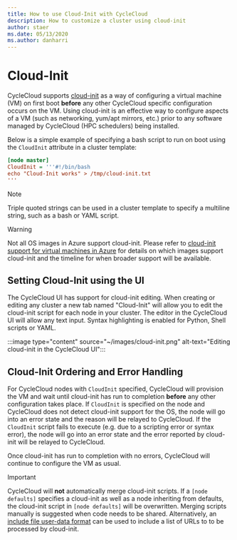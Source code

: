 ```yaml
---
title: How to use Cloud-Init with CycleCloud
description: How to customize a cluster using cloud-init
author: staer
ms.date: 05/13/2020
ms.author: danharri
---
```


# Cloud-Init

CycleCloud supports [cloud-init](https://docs.microsoft.com/azure/virtual-machines/linux/using-cloud-init) as a way of configuring a virtual machine (VM) on first boot **before** any other CycleCloud specific configuration occurs on the VM. Using cloud-init is an effective way to configure aspects of a VM (such as networking, yum/apt mirrors, etc.) prior to any software managed by CycleCloud (HPC schedulers) being installed.

Below is a simple example of specifying a bash script to run on boot using the `CloudInit` attribute in a cluster template:

```ini
[node master]
CloudInit = '''#!/bin/bash
echo "Cloud-Init works" > /tmp/cloud-init.txt
'''
```

> [!NOTE]
> Triple quoted strings can be used in a cluster template to specify a multiline string, such as a bash or YAML script.

> [!WARNING]
> Not all OS images in Azure support cloud-init. Please refer to [cloud-init support for virtual machines in Azure](https://docs.microsoft.com/azure/virtual-machines/linux/using-cloud-init) for details on which images support cloud-init and the timeline for when broader support will be available.

## Setting Cloud-Init using the UI

The CycleCloud UI has support for cloud-init editing. When creating or editing any cluster a new tab named "Cloud-Init" will allow you to edit the cloud-init script for each node in your cluster. The editor in the CycleCloud UI will allow any text input. Syntax highlighting is enabled for Python, Shell scripts or YAML.

:::image type="content" source="~/images/cloud-init.png" alt-text="Editing cloud-init in the CycleCloud UI":::

## Cloud-Init Ordering and Error Handling

For CycleCloud nodes with `CloudInit` specified, CycleCloud will provision the VM and wait until cloud-init has run to completion **before** any other configuration takes place. If `CloudInit` is specified on the node and CycleCloud does not detect cloud-init support for the OS, the node will go into an error state and the reason will be relayed to CycleCloud. If the `CloudInit` script fails to execute (e.g. due to a scripting error or syntax error), the node will go into an error state and the error reported by cloud-init will be relayed to CycleCloud. 

Once cloud-init has run to completion with no errors, CycleCloud will continue to configure the VM as usual.

> [!IMPORTANT]
> CycleCloud will **not** automatically merge cloud-init scripts. If a `[node defaults]` specifies a cloud-init as well as a node inheriting from defaults, the cloud-init script in `[node defaults]` will be overwritten. Merging scripts manually is suggested when code needs to be shared. Alternatively, an [include file user-data format](https://cloudinit.readthedocs.io/en/latest/topics/format.html#include-file) can be used to include a list of URLs to to be processed by cloud-init.
